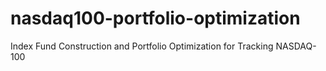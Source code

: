 # nasdaq100-portfolio-optimization
Index Fund Construction and Portfolio Optimization for Tracking NASDAQ-100
